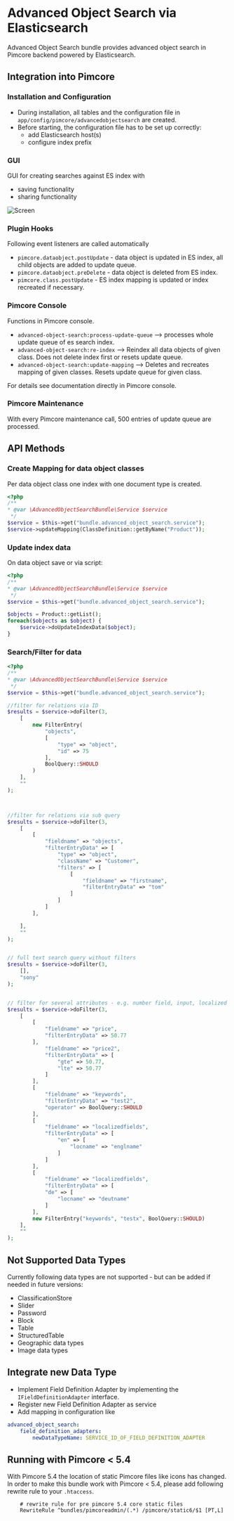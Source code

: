 # Advanced Object Search via Elasticsearch

Advanced Object Search bundle provides advanced object search in 
Pimcore backend powered by Elasticsearch. 

## Integration into Pimcore

### Installation and Configuration
- During installation, all tables and the configuration file in `app/config/pimcore/advancedobjectsearch` are created. 
- Before starting, the configuration file has to be set up correctly: 
  - add Elasticsearch host(s)
  - configure index prefix

### GUI
GUI for creating searches against ES index with
- saving functionality
- sharing functionality

![Screen](./doc/img/screen.jpg)


### Plugin Hooks
Following event listeners are called automatically
- `pimcore.dataobject.postUpdate` - data object is updated in ES index, all child objects are added to update queue.
- `pimcore.dataobject.preDelete`  - data object is deleted from ES index.
- `pimcore.class.postUpdate`  - ES index mapping is updated or index recreated if necessary.

### Pimcore Console
Functions in Pimcore console.
- `advanced-object-search:process-update-queue` --> processes whole update queue of es search index.
- `advanced-object-search:re-index` --> Reindex all data objects of given class. Does not delete index first or resets update queue.
- `advanced-object-search:update-mapping` --> Deletes and recreates mapping of given classes. Resets update queue for given class.

For details see documentation directly in Pimcore console.


### Pimcore Maintenance
With every Pimcore maintenance call, 500 entries of update queue are processed.


## API Methods

### Create Mapping for data object classes

Per data object class one index with one document type is created.
```php
<?php
/**
* @var \AdvancedObjectSearchBundle\Service $service
 */
$service = $this->get("bundle.advanced_object_search.service");
$service->updateMapping(ClassDefinition::getByName("Product"));
```


### Update index data

On data object save or via script:
```php
<?php
/**
* @var \AdvancedObjectSearchBundle\Service $service
 */
$service = $this->get("bundle.advanced_object_search.service");

$objects = Product::getList();
foreach($objects as $object) {
    $service->doUpdateIndexData($object);
}

```

### Search/Filter for data

```php
<?php
/**
* @var \AdvancedObjectSearchBundle\Service $service
 */
$service = $this->get("bundle.advanced_object_search.service");

//filter for relations via ID
$results = $service->doFilter(3,
    [
        new FilterEntry(
            "objects",
            [
                "type" => "object",
                "id" => 75
            ],
            BoolQuery::SHOULD
        )
    ],
    ""
);



//filter for relations via sub query
$results = $service->doFilter(3,
    [
        [
            "fieldname" => "objects",
            "filterEntryData" => [
                "type" => "object",
                "className" => "Customer",
                "filters" => [
                    [
                        "fieldname" => "firstname",
                        "filterEntryData" => "tom"
                    ]
                ]
            ]
        ],

    ],
    ""
);


// full text search query without filters
$results = $service->doFilter(3,
    [],
    "sony"
);


// filter for several attributes - e.g. number field, input, localized fields
$results = $service->doFilter(3,
    [
        [
            "fieldname" => "price",
            "filterEntryData" => 50.77
        ],
            "fieldname" => "price2",
            "filterEntryData" => [
                "gte" => 50.77,
                "lte" => 50.77
            ]
        ],
        [
            "fieldname" => "keywords",
            "filterEntryData" => "test2",
            "operator" => BoolQuery::SHOULD
        ],
        [
            "fieldname" => "localizedfields",
            "filterEntryData" => [
                "en" => [
                    "locname" => "englname"
                ]
            ]
        ],
        [
            "fieldname" => "localizedfields",
            "filterEntryData" => [
            "de" => [
                "locname" => "deutname"
            ]
        ],
        new FilterEntry("keywords", "testx", BoolQuery::SHOULD)
    ],
    ""
);

```


## Not Supported Data Types
Currently following data types are not supported - but can be added if needed in future versions: 
- ClassificationStore
- Slider
- Password
- Block
- Table
- StructuredTable
- Geographic data types
- Image data types



## Integrate new Data Type

- Implement Field Definition Adapter by implementing the `IFieldDefinitionAdapter` interface. 
- Register new Field Definition Adapter as service
- Add mapping in configuration like 
```yml
advanced_object_search: 
    field_definition_adapters:
        newDataTypeName: SERVICE_ID_OF_FIELD_DEFINITION_ADAPTER
``` 


## Running with Pimcore < 5.4
With Pimcore 5.4 the location of static Pimcore files like icons has changed. In order to make this bundle work 
with Pimcore < 5.4, please add following rewrite rule to your `.htaccess`.
```
    # rewrite rule for pre pimcore 5.4 core static files
    RewriteRule ^bundles/pimcoreadmin/(.*) /pimcore/static6/$1 [PT,L]
``` 